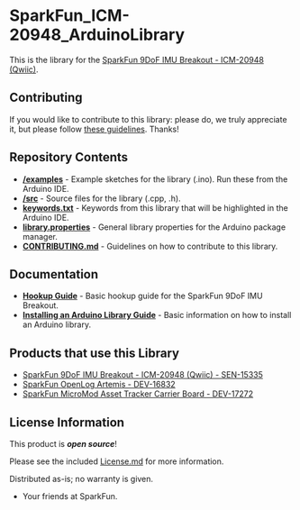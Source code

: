 # SparkFun_ICM-20948_ArduinoLibrary

This is the library for the [SparkFun 9DoF IMU Breakout - ICM-20948 (Qwiic)](https://www.sparkfun.com/products/15335).

## Contributing

If you would like to contribute to this library: please do, we truly appreciate it, but please follow [these guidelines](./CONTRIBUTING.md). Thanks!

## Repository Contents

* [**/examples**](./examples) - Example sketches for the library (.ino). Run these from the Arduino IDE.
* [**/src**](./src) - Source files for the library (.cpp, .h).
* [**keywords.txt**](./keywords.txt) - Keywords from this library that will be highlighted in the Arduino IDE.
* [**library.properties**](./library.properties) - General library properties for the Arduino package manager.
* [**CONTRIBUTING.md**](./CONTRIBUTING.md) - Guidelines on how to contribute to this library.

## Documentation

* **[Hookup Guide](https://learn.sparkfun.com/tutorials/sparkfun-9dof-imu-icm-20948-breakout-hookup-guide)** - Basic hookup guide for the SparkFun 9DoF IMU Breakout.
* **[Installing an Arduino Library Guide](https://learn.sparkfun.com/tutorials/installing-an-arduino-library)** - Basic information on how to install an Arduino library.

## Products that use this Library

* [SparkFun 9DoF IMU Breakout - ICM-20948 (Qwiic) - SEN-15335](https://www.sparkfun.com/products/15335)
* [SparkFun OpenLog Artemis - DEV-16832](https://www.sparkfun.com/products/16832)
* [SparkFun MicroMod Asset Tracker Carrier Board - DEV-17272](https://www.sparkfun.com/products/17272)

## License Information

This product is _**open source**_!

Please see the included [License.md](./License.md) for more information.

Distributed as-is; no warranty is given.

- Your friends at SparkFun.
